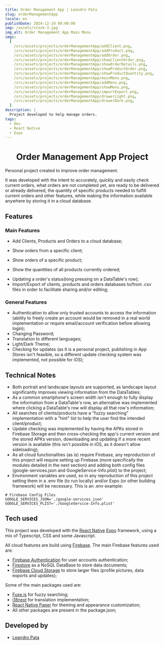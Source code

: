 ```yaml
---
title: Order Management App | Leandro Pata
slug: orderManagementApp
locale: en
publishDate: 2024-12-19 00:00:00
img: /assets/stock-3.jpg
img_alt: Order Management App Main Menu
imgs:
  [
    /src/assets/projects/orderManagementApp/addClient.png,
    /src/assets/projects/orderManagementApp/addProduct.png,
    /src/assets/projects/orderManagementApp/addOrder.png,
    /src/assets/projects/orderManagementApp/showClientOrder.png,
    /src/assets/projects/orderManagementApp/showOrderDetails.png,
    /src/assets/projects/orderManagementApp/showProductOrder.png,
    /src/assets/projects/orderManagementApp/showProductQuantity.png,
    /src/assets/projects/orderManagementApp/mainMenu.png,
    /src/assets/projects/orderManagementApp/addMenu.png,
    /src/assets/projects/orderManagementApp/showMenu.png,
    /src/assets/projects/orderManagementApp/importExport.png,
    /src/assets/projects/orderManagementApp/drawerLight.png,
    /src/assets/projects/orderManagementApp/drawerDark.png,
  ]
description: |
  Project developed to help manage orders.
tags:
  - Dev
  - React Native
  - Expo
---
```


<h1 style='text-align: center;'>Order Management App Project</h1>

Personal project created to improve order management.

It was developed with the intent to accurately, quickly and easily check current orders, what orders are not completed yet, are ready to be delivered or already delivered, the quantity of specific products needed to fulfill current orders and other features, while making the information available anywhere by storing it in a cloud database.

## Features

### Main Features

- Add Clients, Products and Orders to a cloud database;

<!-- <p align='middle'>
  <img align='top' src='/src/assets/projects/orderManagementApp/addClient.png' alt = 'AddClient' width=190>
  <img align='top' src='/src/assets/projects/orderManagementApp/addProduct.png' alt = 'AddProduct' width=190>
  <img align='top' src='/src/assets/projects/orderManagementApp/addOrder.png' alt = 'AddOrder' width=190>
</p> -->

- Show orders from a specific client;

<!-- <p align='middle'>
  <img align='top' src='/src/assets/projects/orderManagementApp/showClientOrder.png' alt = 'ShowClientOrder' width=190>
  <img align='top' src='/src/assets/projects/orderManagementApp/showOrderDetails.png' alt = 'ShowOrderDetails' width=190>
</p> -->

- Show orders of a specific product;

<!-- <p align='middle'>
  <img align='top' src='/src/assets/projects/orderManagementApp/showProductOrder.png' alt = 'ShowProductOrder' width=190>
  <img align='top' src='/src/assets/projects/orderManagementApp/showProductOrderLandscape.png' alt = 'ShowProductOrderLandscape' height=350>
</p> -->

- Show the quantities of all products currently ordered;

<!-- <p align='middle'>
  <img align='top' src='/src/assets/projects/orderManagementApp/showProductQuantity.png' alt = 'ShowProductQuantity' width=190>
</p> -->

- Updating a order's status(long pressing on a DataTable's row);
- Import/Export of clients, products and orders databases to/from .csv files in order to facilitate sharing and/or editing;

<!-- <p align='middle'>
  <img align='top' src='/src/assets/projects/orderManagementApp/mainMenu.png' alt = 'MainMenu' width=190>
  <img align='top' src='/src/assets/projects/orderManagementApp/addMenu.png' alt = 'AddMenu' width=190>
  <img align='top' src='/src/assets/projects/orderManagementApp/showMenu.png' alt = 'ShowMenu' width=190>
  <img align='top' src='/src/assets/projects/orderManagementApp/importExport.png' alt = 'ImportExportMenu' width=190>
</p>-->

### General Features

- Authentication to allow only trusted accounts to access the information (ability to freely create an account would be removed in a real world implementation or require email/account verification before allowing login);
- Changing Password;
- Translation to different languages;
- Light/Dark Theme;
- Checking for updates (as it is a personal project, publishing in App Stores isn't feasible, so a different update checking system was implemented, not possible for iOS);

<!-- <p align='middle'>
  <img align='top' src='/src/assets/projects/orderManagementApp/drawerLight.png' alt = 'DrawerLight' width=190>
  <img align='top' src='/src/assets/projects/orderManagementApp/drawerDark.png' alt = 'DrawerDark' width=190>
</p> -->

## Technical Notes

- Both portrait and landscape layouts are supported, as landscape layout significantly improves viewing information from the DataTables;
- As a common smartphone's screen width isn't enough to fully display the information from a DataTable's row, an alternative was implemented where clicking a DataTable's row will display all that row's information;
- All searches of clients/products have a "fuzzy searching" implementation with a "hint" list to help the user find the intended client/product;
- Update checking was implemented by having the APKs stored in Firebase Storage and then cross-checking the app's current version and the stored APKs version, downloading and updating if a more recent version is available (this isn't possible in iOS, as it doesn't allow sideloading);
- As all cloud functionalities (as is) require Firebase, any reproduction of this project will require setting up Firebase (more specifically the modules detailed in the next section) and adding both config files (google-services.json and GoogleService-Info.plist) to the project;
- Environment variables are used, so in any reproduction of this project setting them in a .env file (to run locally) and/or Expo (or other building framework) will be necessary. This is an .env example:

```
# Firebase Config Files
GOOGLE_SERVICES_JSON='./google-services.json'
GOOGLE_SERVICES_PLIST='./GoogleService-Info.plist'
```

## Tech used

This project was developed with the <a href="https://reactnative.dev/" target=_blank>React Native</a> <a href="https://expo.dev/" target=_blank>Expo</a> framework, using a mix of Typescript, CSS and some Javascript.

All cloud features are build using <a href="https://firebase.google.com/" target=_blank>Firebase</a>. The main Firebase features used are:

- <a href="https://firebase.google.com/products/auth" target=_blank>Firebase Authentication</a> for user accounts authentication;
- <a href="https://firebase.google.com/products/firestore" target=_blank>Firestore</a> as a NoSQL DataBase to store data documents;
- <a href="https://firebase.google.com/products/storage" target=_blank>Firebase Cloud Storage</a> to store larger files (profile pictures, data exports and updates);

Some of the main packages used are:

- <a href="https://www.fusejs.io/" target=_blank>Fuse.js</a> for fuzzy searching;
- <a href="https://www.i18next.com/" target=_blank>i18next</a> for translation implementation;
- <a href="https://reactnativepaper.com/" target=_blank>React Native Paper</a> for theming and appearance customization;
- All other packages are present in the package.json;

## Developed by

- [Leandro Pata](/about/)
